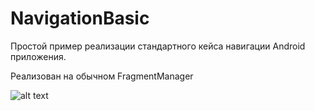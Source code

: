 # NavigationBasic

Простой пример реализации стандартного кейса навигации Android приложения.

Реализован на обычном FragmentManager

![alt text](https://lh5.googleusercontent.com/Shizn4Wb6vLYjAxnp6E0ikNJ_7PqnP3-hmym-tW_K9ytLTuF28qqWry3qrXKIBluO5-Ei20nr2RX3PqbOavrGvPIdWfCBkzCNHQZ-2IgPFU-sZBDm9gayyjDXplggCSKvp1pLwyr)
